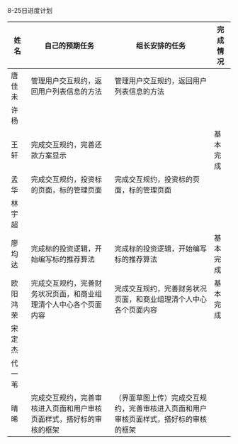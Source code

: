 8-25日进度计划

 

| 姓名   | 自己的预期任务 | 组长安排的任务 | 完成情况 |
| ---- | ------- | ------- | ---- |
| 唐佳未  |   管理用户交互规约，返回用户列表信息的方法      |    管理用户交互规约，返回用户列表信息的方法     |      |
| 许杨   |         |         |      |
| 王轩   |    完成交互规约，完善还款方案显示     |         |   基本完成   |
| 孟华   |    完成交互规约，投资标的页面，标的管理页面     |     完成交互规约，投资标的页面，标的管理页面    |      |
| 林宇超  |         |         |      |
| 廖均达  | 完成标的投资逻辑，开始编写标的推荐算法 |   完成标的投资逻辑，开始编写标的推荐算法      | 基本完成 |
| 欧阳鸿荣 |   完成交互规约，完善财务状况页面，和商业组理清个人中心各个页面内容          |   完成交互规约，完善财务状况页面，和商业组理清个人中心各个页面内容       |  基本完成      |
| 宋定杰  |         |         |      |
| 代一苇  |         |         |      |
| 晴晞   |    完成交互规约，完善审核进入页面和用户审核页面样式，搭好标的审核的框架     |    （界面草图上传）完成交互规约，完善审核进入页面和用户审核页面样式，搭好标的审核的框架      |      |

 
